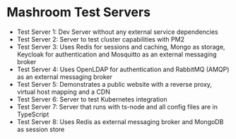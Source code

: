 
# Mashroom Test Servers

 * Test Server 1: Dev Server without any external service dependencies
 * Test Server 2: Server to test cluster capabilities with PM2
 * Test Server 3: Uses Redis for sessions and caching, Mongo as storage, Keycloak for authentication and Mosquitto as an external messaging broker
 * Test Server 4: Uses OpenLDAP for authentication and RabbitMQ (AMQP) as an external messaging broker
 * Test Server 5: Demonstrates a public website with a reverse proxy, virtual host mapping and a CDN
 * Test Server 6: Server to test Kubernetes integration
 * Test Server 7: Server that runs with ts-node and all config files are in TypeScript
 * Test Server 8: Uses Redis as external messaging broker and MongoDB as session store


